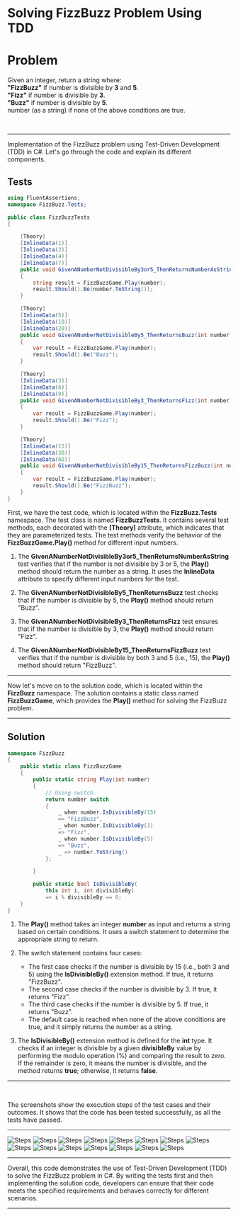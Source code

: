 # Solving FizzBuzz Problem Using TDD

# Problem

Given an integer, return a string where:<br/>
**"FizzBuzz"** if number is divisible by **3** and **5**.<br/>
**"Fizz"** if number is divisible by **3**.<br/>
**"Buzz"** if number is divisible by **5**.<br/>
number (as a string) if none of the above conditions are true.

<br/>

---

Implementation of the FizzBuzz problem using Test-Driven Development (TDD) in C#. Let's go through the code and explain its different components.


## Tests

```csharp
using FluentAssertions;
namespace FizzBuzz.Tests;

public class FizzBuzzTests
{

    [Theory]
    [InlineData(1)]
    [InlineData(2)]
    [InlineData(4)]
    [InlineData(7)]
    public void GivenANumberNotDivisibleBy3or5_ThenReturnsNumberAsString(int number)
    {
        string result = FizzBuzzGame.Play(number);
        result.Should().Be(number.ToString());
    }

    [Theory]
    [InlineData(5)]
    [InlineData(10)]
    [InlineData(20)]
    public void GivenANumberNotDivisibleBy5_ThenReturnsBuzz(int number)
    {
        var result = FizzBuzzGame.Play(number);
        result.Should().Be("Buzz");
    }

    [Theory]
    [InlineData(3)]
    [InlineData(6)]
    [InlineData(9)]
    public void GivenANumberNotDivisibleBy3_ThenReturnsFizz(int number)
    {
        var result = FizzBuzzGame.Play(number);
        result.Should().Be("Fizz");
    }

    [Theory]
    [InlineData(15)]
    [InlineData(30)]
    [InlineData(60)]
    public void GivenANumberNotDivisibleBy15_ThenReturnsFizzBuzz(int number)
    {
        var result = FizzBuzzGame.Play(number);
        result.Should().Be("FizzBuzz");
    }
}

```
First, we have the test code, which is located within the **FizzBuzz.Tests** namespace. The test class is named **FizzBuzzTests**. It contains several test methods, each decorated with the **[Theory]** attribute, which indicates that they are parameterized tests. The test methods verify the behavior of the **FizzBuzzGame.Play()** method for different input numbers.

1. The **GivenANumberNotDivisibleBy3or5_ThenReturnsNumberAsString** test verifies that if the number is not divisible by 3 or 5, the **Play()** method should return the number as a string. It uses the **InlineData** attribute to specify different input numbers for the test.

2. The **GivenANumberNotDivisibleBy5_ThenReturnsBuzz** test checks that if the number is divisible by 5, the **Play()** method should return "Buzz".

3. The **GivenANumberNotDivisibleBy3_ThenReturnsFizz** test ensures that if the number is divisible by 3, the **Play()** method should return "Fizz".

4. The **GivenANumberNotDivisibleBy15_ThenReturnsFizzBuzz** test verifies that if the number is divisible by both 3 and 5 (i.e., 15), the **Play()** method should return "FizzBuzz".
---

Now let's move on to the solution code, which is located within the **FizzBuzz** namespace. The solution contains a static class named **FizzBuzzGame**, which provides the **Play()** method for solving the FizzBuzz problem.

---


## Solution

```csharp
namespace FizzBuzz
{
    public static class FizzBuzzGame
    {
        public static string Play(int number)
        {
            // Using switch
            return number switch
            {
                _ when number.IsDivisibleBy(15)
                => "FizzBuzz",
                _ when number.IsDivisibleBy(3)
                => "Fizz",
                _ when number.IsDivisibleBy(5)
                => "Buzz",
                _ => number.ToString()
            };

        }

        public static bool IsDivisibleBy(
            this int i, int divisibleBy)
            => i % divisibleBy == 0;
    }
}
```
1. The **Play()** method takes an integer **number** as input and returns a string based on certain conditions. It uses a switch statement to determine the appropriate string to return.

2. The switch statement contains four cases:

    * The first case checks if the number is divisible by 15 (i.e., both 3 and 5) using the **IsDivisibleBy()** extension method. If true, it returns "FizzBuzz".
    * The second case checks if the number is divisible by 3. If true, it returns "Fizz".
    * The third case checks if the number is divisible by 5. If true, it returns "Buzz".
    * The default case is reached when none of the above conditions are true, and it simply returns the number as a string.

3. The **IsDivisibleBy()** extension method is defined for the **int** type. It checks if an integer is divisible by a given **divisibleBy** value by performing the modulo operation (%) and comparing the result to zero. If the remainder is zero, it means the number is divisible, and the method returns **true**; otherwise, it returns **false**.    
---
<br/>

The screenshots show the execution steps of the test cases and their outcomes. It shows that the code has been tested successfully, as all the tests have passed.

---


![Steps](<Screenshots/1 (1).png>)
![Steps](<Screenshots/1 (2).png>)
![Steps](<Screenshots/1 (3).png>)
![Steps](<Screenshots/1 (4).png>)
![Steps](<Screenshots/1 (5).png>)
![Steps](<Screenshots/1 (6).png>)
![Steps](<Screenshots/1 (7).png>)
![Steps](<Screenshots/1 (8).png>)
![Steps](<Screenshots/1 (9).png>)
![Steps](<Screenshots/1 (10).png>)
![Steps](<Screenshots/1 (11).png>)
![Steps](<Screenshots/1 (12).png>)
![Steps](<Screenshots/1 (13).png>)
![Steps](<Screenshots/1 (14).png>)
![Steps](<Screenshots/1 (15).png>)

---

Overall, this code demonstrates the use of Test-Driven Development (TDD) to solve the FizzBuzz problem in C#. By writing the tests first and then implementing the solution code, developers can ensure that their code meets the specified requirements and behaves correctly for different scenarios.

---
